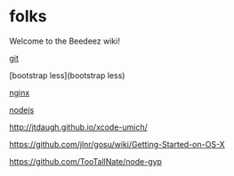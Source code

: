 folks
=====

Welcome to the Beedeez wiki!

[git](git)

[bootstrap less](bootstrap less)

[nginx](nginx)

[nodejs](NodeJS)

http://jtdaugh.github.io/xcode-umich/

https://github.com/jlnr/gosu/wiki/Getting-Started-on-OS-X

https://github.com/TooTallNate/node-gyp
